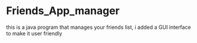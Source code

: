 # Friends_App_manager
this is a java program that manages your friends list, i added a GUI interface to make it user friendly
